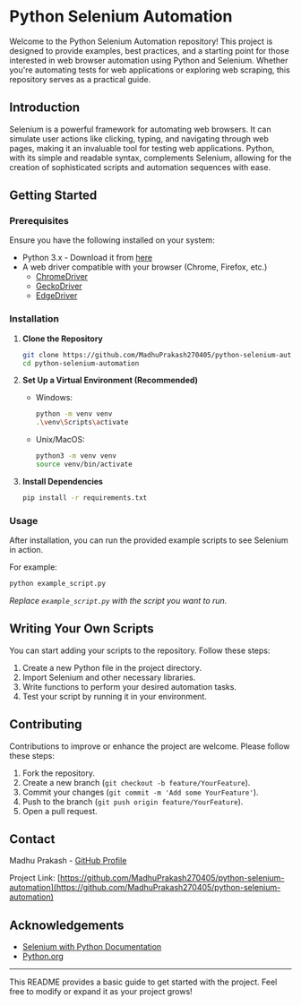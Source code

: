 # Python Selenium Automation

Welcome to the Python Selenium Automation repository! This project is designed to provide examples, best practices, and a starting point for those interested in web browser automation using Python and Selenium. Whether you're automating tests for web applications or exploring web scraping, this repository serves as a practical guide.

## Introduction

Selenium is a powerful framework for automating web browsers. It can simulate user actions like clicking, typing, and navigating through web pages, making it an invaluable tool for testing web applications. Python, with its simple and readable syntax, complements Selenium, allowing for the creation of sophisticated scripts and automation sequences with ease.

## Getting Started

### Prerequisites

Ensure you have the following installed on your system:

- Python 3.x - Download it from [here](https://www.python.org/downloads/)
- A web driver compatible with your browser (Chrome, Firefox, etc.)
  - [ChromeDriver](https://sites.google.com/a/chromium.org/chromedriver/)
  - [GeckoDriver](https://github.com/mozilla/geckodriver)
  - [EdgeDriver](https://developer.microsoft.com/en-us/microsoft-edge/tools/webdriver/)

### Installation

1. **Clone the Repository**
   ```bash
   git clone https://github.com/MadhuPrakash270405/python-selenium-automation.git
   cd python-selenium-automation
   ```

2. **Set Up a Virtual Environment (Recommended)**
   - Windows:
     ```bash
     python -m venv venv
     .\venv\Scripts\activate
     ```
   - Unix/MacOS:
     ```bash
     python3 -m venv venv
     source venv/bin/activate
     ```

3. **Install Dependencies**
   ```bash
   pip install -r requirements.txt
   ```

### Usage

After installation, you can run the provided example scripts to see Selenium in action.

For example:

```bash
python example_script.py
```

*Replace `example_script.py` with the script you want to run.*

## Writing Your Own Scripts

You can start adding your scripts to the repository. Follow these steps:

1. Create a new Python file in the project directory.
2. Import Selenium and other necessary libraries.
3. Write functions to perform your desired automation tasks.
4. Test your script by running it in your environment.

## Contributing

Contributions to improve or enhance the project are welcome. Please follow these steps:

1. Fork the repository.
2. Create a new branch (`git checkout -b feature/YourFeature`).
3. Commit your changes (`git commit -m 'Add some YourFeature'`).
4. Push to the branch (`git push origin feature/YourFeature`).
5. Open a pull request.

## Contact

Madhu Prakash - [GitHub Profile](https://github.com/MadhuPrakash270405)

Project Link: [https://github.com/MadhuPrakash270405/python-selenium-automation](https://github.com/MadhuPrakash270405/python-selenium-automation)

## Acknowledgements

- [Selenium with Python Documentation](https://selenium-python.readthedocs.io/)
- [Python.org](https://www.python.org/)

---

This README provides a basic guide to get started with the project. Feel free to modify or expand it as your project grows!
